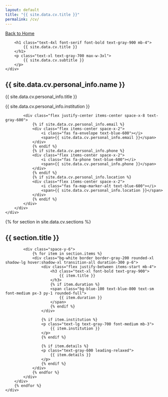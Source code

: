 ```yaml
---
layout: default
title: "{{ site.data.cv.title }}"
permalink: /cv/
---
```


<!-- Header -->
<section class="py-12 px-8 bg-gray-50">
    <div class="max-w-6xl mx-auto">
        <a href="/" class="inline-flex items-center text-gray-600 hover:text-gray-900 mb-6 transition-colors">
            <i class="fas fa-arrow-left mr-2"></i>
            Back to Home
        </a>
        
        <h1 class="text-4xl font-serif font-bold text-gray-900 mb-4">
            {{ site.data.cv.title }}
        </h1>
        <p class="text-xl text-gray-700 max-w-3xl">
            {{ site.data.cv.subtitle }}
        </p>
    </div>
</section>

<!-- Personal Information -->
<section class="py-8 px-8 bg-white">
    <div class="max-w-6xl mx-auto">
        <div class="bg-gradient-to-br from-blue-50 to-indigo-100 rounded-2xl p-8 text-center shadow-lg">
            <h2 class="text-3xl font-bold text-gray-900 mb-4">
                {{ site.data.cv.personal_info.name }}
            </h2>
            <p class="text-xl text-gray-700 mb-4">
                {{ site.data.cv.personal_info.title }}
            </p>
            <p class="text-lg text-gray-600 mb-6">
                {{ site.data.cv.personal_info.institution }}
            </p>
            
            <div class="flex justify-center items-center space-x-8 text-gray-600">
                {% if site.data.cv.personal_info.email %}
                <div class="flex items-center space-x-2">
                    <i class="fas fa-envelope text-blue-600"></i>
                    <span>{{ site.data.cv.personal_info.email }}</span>
                </div>
                {% endif %}
                {% if site.data.cv.personal_info.phone %}
                <div class="flex items-center space-x-2">
                    <i class="fas fa-phone text-blue-600"></i>
                    <span>{{ site.data.cv.personal_info.phone }}</span>
                </div>
                {% endif %}
                {% if site.data.cv.personal_info.location %}
                <div class="flex items-center space-x-2">
                    <i class="fas fa-map-marker-alt text-blue-600"></i>
                    <span>{{ site.data.cv.personal_info.location }}</span>
                </div>
                {% endif %}
            </div>
        </div>
    </div>
</section>

<!-- CV Sections -->
<section class="py-8 px-8 bg-gray-50">
    <div class="max-w-6xl mx-auto">
        {% for section in site.data.cv.sections %}
        <div class="mb-12">
            <h2 class="text-2xl font-bold text-gray-900 mb-6 text-center">{{ section.title }}</h2>
            
            <div class="space-y-6">
                {% for item in section.items %}
                <div class="bg-white border border-gray-200 rounded-xl shadow-lg hover:shadow-xl transition-all duration-300 p-6">
                    <div class="flex justify-between items-start mb-4">
                        <h3 class="text-xl font-bold text-gray-900">
                            {{ item.title }}
                        </h3>
                        {% if item.duration %}
                        <span class="bg-blue-100 text-blue-800 text-sm font-medium px-3 py-1 rounded-full">
                            {{ item.duration }}
                        </span>
                        {% endif %}
                    </div>
                    
                    {% if item.institution %}
                    <p class="text-lg text-gray-700 font-medium mb-3">
                        {{ item.institution }}
                    </p>
                    {% endif %}
                    
                    {% if item.details %}
                    <p class="text-gray-600 leading-relaxed">
                        {{ item.details }}
                    </p>
                    {% endif %}
                </div>
                {% endfor %}
            </div>
        </div>
        {% endfor %}
    </div>
</section>

<!-- Include Tailwind CSS -->
<link href="https://cdn.jsdelivr.net/npm/tailwindcss@2.2.19/dist/tailwind.min.css" rel="stylesheet">
<link href="https://cdnjs.cloudflare.com/ajax/libs/font-awesome/6.0.0/css/all.min.css" rel="stylesheet">

